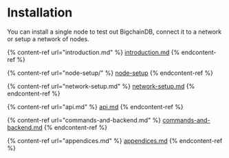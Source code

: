 # Installation

You can install a single node to test out BigchainDB, connect it to a network or setup a network of nodes.

{% content-ref url="introduction.md" %}
[introduction.md](introduction.md)
{% endcontent-ref %}

{% content-ref url="node-setup/" %}
[node-setup](node-setup/)
{% endcontent-ref %}

{% content-ref url="network-setup.md" %}
[network-setup.md](network-setup.md)
{% endcontent-ref %}

{% content-ref url="api.md" %}
[api.md](api.md)
{% endcontent-ref %}

{% content-ref url="commands-and-backend.md" %}
[commands-and-backend.md](commands-and-backend.md)
{% endcontent-ref %}

{% content-ref url="appendices.md" %}
[appendices.md](appendices.md)
{% endcontent-ref %}
